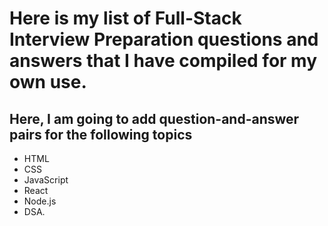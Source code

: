 # Here is my list of Full-Stack Interview Preparation questions and answers that I have compiled for my own use.

## Here, I am going to add question-and-answer pairs for the following topics

- HTML
- CSS
- JavaScript
- React
- Node.js
- DSA.
